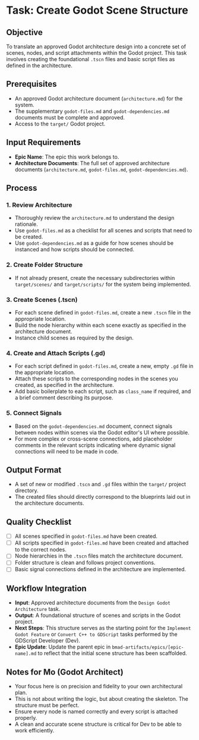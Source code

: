 # Task: Create Godot Scene Structure

## Objective
To translate an approved Godot architecture design into a concrete set of scenes, nodes, and script attachments within the Godot project. This task involves creating the foundational `.tscn` files and basic script files as defined in the architecture.

## Prerequisites
- An approved Godot architecture document (`architecture.md`) for the system.
- The supplementary `godot-files.md` and `godot-dependencies.md` documents must be complete and approved.
- Access to the `target/` Godot project.

## Input Requirements
- **Epic Name**: The epic this work belongs to.
- **Architecture Documents**: The full set of approved architecture documents (`architecture.md`, `godot-files.md`, `godot-dependencies.md`).

## Process

### 1. Review Architecture
- Thoroughly review the `architecture.md` to understand the design rationale.
- Use `godot-files.md` as a checklist for all scenes and scripts that need to be created.
- Use `godot-dependencies.md` as a guide for how scenes should be instanced and how scripts should be connected.

### 2. Create Folder Structure
- If not already present, create the necessary subdirectories within `target/scenes/` and `target/scripts/` for the system being implemented.

### 3. Create Scenes (.tscn)
- For each scene defined in `godot-files.md`, create a new `.tscn` file in the appropriate location.
- Build the node hierarchy within each scene exactly as specified in the architecture document.
- Instance child scenes as required by the design.

### 4. Create and Attach Scripts (.gd)
- For each script defined in `godot-files.md`, create a new, empty `.gd` file in the appropriate location.
- Attach these scripts to the corresponding nodes in the scenes you created, as specified in the architecture.
- Add basic boilerplate to each script, such as `class_name` if required, and a brief comment describing its purpose.

### 5. Connect Signals
- Based on the `godot-dependencies.md` document, connect signals between nodes within scenes via the Godot editor's UI where possible.
- For more complex or cross-scene connections, add placeholder comments in the relevant scripts indicating where dynamic signal connections will need to be made in code.

## Output Format
- A set of new or modified `.tscn` and `.gd` files within the `target/` project directory.
- The created files should directly correspond to the blueprints laid out in the architecture documents.

## Quality Checklist
- [ ] All scenes specified in `godot-files.md` have been created.
- [ ] All scripts specified in `godot-files.md` have been created and attached to the correct nodes.
- [ ] Node hierarchies in the `.tscn` files match the architecture document.
- [ ] Folder structure is clean and follows project conventions.
- [ ] Basic signal connections defined in the architecture are implemented.

## Workflow Integration
- **Input**: Approved architecture documents from the `Design Godot Architecture` task.
- **Output**: A foundational structure of scenes and scripts in the Godot project.
- **Next Steps**: This structure serves as the starting point for the `Implement Godot Feature` or `Convert C++ to GDScript` tasks performed by the GDScript Developer (Dev).
- **Epic Update**: Update the parent epic in `bmad-artifacts/epics/[epic-name].md` to reflect that the initial scene structure has been scaffolded.

## Notes for Mo (Godot Architect)
- Your focus here is on precision and fidelity to your own architectural plan.
- This is not about writing the logic, but about creating the skeleton. The structure must be perfect.
- Ensure every node is named correctly and every script is attached properly.
- A clean and accurate scene structure is critical for Dev to be able to work efficiently.
